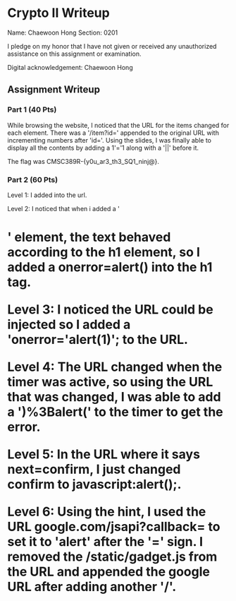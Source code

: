 # Crypto II Writeup

Name: Chaewoon Hong
Section: 0201

I pledge on my honor that I have not given or received any unauthorized
assistance on this assignment or examination.

Digital acknowledgement: Chaewoon Hong

## Assignment Writeup

### Part 1 (40 Pts)
While browsing the website, I noticed that the URL for the items changed for each element. There was a '/item?id=' appended to the original URL with incrementing numbers after 'id='. Using the slides, I was finally able to display all the contents by adding a 1'='1 along with a '||' before it. 

The flag was CMSC389R-{y0u_ar3_th3_SQ1_ninj@}.

### Part 2 (60 Pts)

Level 1: I added <script>alert()</script> into the url. 

Level 2: I noticed that when i added a '<h1>' element, the text behaved according to the h1 element, so I added a onerror=alert() into the h1 tag. 

Level 3: I noticed the URL could be injected so I added a 'onerror='alert(1)'; to the URL.

Level 4: The URL changed when the timer was active, so using the URL that was changed, I was able to add a ')%3Balert(' to the timer to get the error. 

Level 5: In the URL where it says next=confirm, I just changed confirm to javascript:alert();.

Level 6: Using the hint, I used the URL google.com/jsapi?callback= to set it to 'alert' after the '=' sign. I removed the /static/gadget.js from the URL and appended the google URL after adding another '/'.

